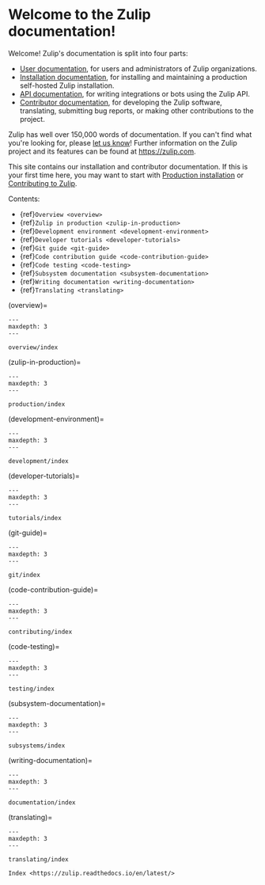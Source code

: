# Welcome to the Zulip documentation!

Welcome! Zulip's documentation is split into four parts:

- [User documentation](https://zulip.com/help), for users and
  administrators of Zulip organizations.
- [Installation documentation](production/install.md), for
  installing and maintaining a production self-hosted Zulip installation.
- [API documentation](https://zulip.com/api/), for writing
  integrations or bots using the Zulip API.
- [Contributor documentation](overview/contributing.md), for
  developing the Zulip software, translating, submitting bug reports,
  or making other contributions to the project.

Zulip has well over 150,000 words of documentation. If you can't find
what you're looking for, please [let us
know](https://zulip.com/developer-community/)! Further information on
the Zulip project and its features can be found at
<https://zulip.com>.

This site contains our installation and contributor documentation. If
this is your first time here, you may want to start with [Production
installation](production/install.md) or [Contributing to
Zulip](overview/contributing.md).

Contents:

* {ref}`Overview <overview>`
* {ref}`Zulip in production <zulip-in-production>`
* {ref}`Development environment <development-environment>`
* {ref}`Developer tutorials <developer-tutorials>`
* {ref}`Git guide <git-guide>`
* {ref}`Code contribution guide <code-contribution-guide>`
* {ref}`Code testing <code-testing>`
* {ref}`Subsystem documentation <subsystem-documentation>`
* {ref}`Writing documentation <writing-documentation>`
* {ref}`Translating <translating>`

(overview)=
```{toctree}
---
maxdepth: 3
---

overview/index
```

(zulip-in-production)=
```{toctree}
---
maxdepth: 3
---

production/index
```

(development-environment)=
```{toctree}
---
maxdepth: 3
---

development/index
```

(developer-tutorials)=
```{toctree}
---
maxdepth: 3
---

tutorials/index
```

(git-guide)=
```{toctree}
---
maxdepth: 3
---

git/index
```

(code-contribution-guide)=
```{toctree}
---
maxdepth: 3
---

contributing/index
```

(code-testing)=
```{toctree}
---
maxdepth: 3
---

testing/index
```

(subsystem-documentation)=
```{toctree}
---
maxdepth: 3
---

subsystems/index
```

(writing-documentation)=
```{toctree}
---
maxdepth: 3
---

documentation/index
```

(translating)=
```{toctree}
---
maxdepth: 3
---

translating/index

Index <https://zulip.readthedocs.io/en/latest/>
```
